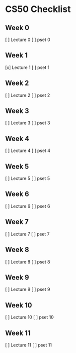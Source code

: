 # CS50 Checklist

## Week 0
[ ] Lecture 0
[ ] pset 0

## Week 1
[x] Lecture 1
[ ] pset 1

## Week 2
[ ] Lecture 2
[ ] pset 2

## Week 3
[ ] Lecture 3
[ ] pset 3

## Week 4
[ ] Lecture 4
[ ] pset 4

## Week 5
[ ] Lecture 5
[ ] pset 5

## Week 6
[ ] Lecture 6
[ ] pset 6

## Week 7
[ ] Lecture 7
[ ] pset 7

## Week 8
[ ] Lecture 8
[ ] pset 8

## Week 9
[ ] Lecture 9
[ ] pset 9

## Week 10
[ ] Lecture 10
[ ] pset 10

## Week 11
[ ] Lecture 11
[ ] pset 11
